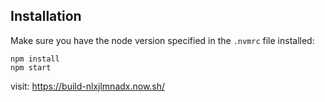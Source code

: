 ## Installation

Make sure you have the node version specified in the `.nvmrc` file installed:

```
npm install
npm start
```

visit: https://build-nlxjlmnadx.now.sh/
